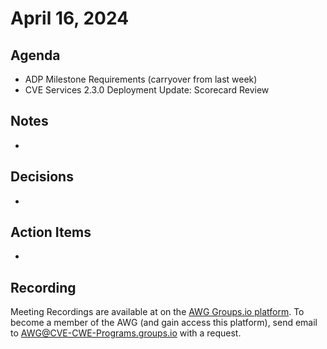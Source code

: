 # April 16, 2024

## Agenda

* ADP Milestone Requirements (carryover from last week)
* CVE Services 2.3.0 Deployment Update: Scorecard Review

## Notes

*

## Decisions

*

## Action Items

*

## Recording

Meeting Recordings are available at on the [AWG Groups.io platform](https://cve-cwe-programs.groups.io/g/AWG/files/MeetingRecordings).
To become a member of the AWG (and gain access this platform), send email to AWG@CVE-CWE-Programs.groups.io with a request.
